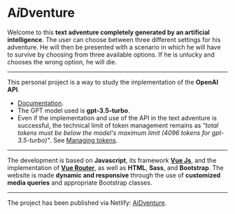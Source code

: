 # A*i*Dventure

Welcome to this **text adventure completely generated by an artificial intelligence**.
The user can choose between three different settings for his adventure. He will then be presented with a scenario in which he will have to survive by choosing from three available options. If he is unlucky and chooses the wrong option, he will die.

---

This personal project is a way to study the implementation of the **OpenAI API**.
- [Documentation](https://platform.openai.com/docs/introduction). 
- The GPT model used is **gpt-3.5-turbo**.
- Even if the implementation and use of the API in the text adventure is successful, the technical limit of token management remains as *"total tokens must be below the model's maximum limit (4096 tokens for gpt-3.5-turbo)"*. See [Managing tokens](https://platform.openai.com/docs/guides/gpt/managing-tokens).

---

The development is based on **Javascript**, its framework **[Vue Js](https://vuejs.org/guide/introduction.html#what-is-vue)**, and the implementation of **[Vue Router](https://router.vuejs.org/)**, as well as **HTML**, **Sass**, and **Bootstrap**.
The website is made **dynamic and responsive** through the use of **customized media queries** and appropriate Bootstrap classes. 

---

The project has been published via Netlify: [AiDventure](https://aidventure.netlify.app).
